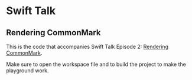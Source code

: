 # Swift Talk
## Rendering CommonMark

This is the code that accompanies Swift Talk Episode 2: [Rendering CommonMark](https://talk.objc.io/episodes/S01E02-rendering-commonmark).

Make sure to open the workspace file and to build the project to make the playground work.